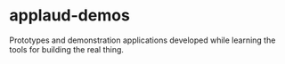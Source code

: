 applaud-demos
=============

Prototypes and demonstration applications developed while learning the tools for building the real thing.